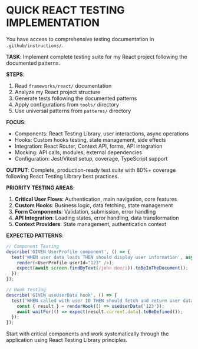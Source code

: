 # QUICK REACT TESTING IMPLEMENTATION

You have access to comprehensive testing documentation in `.github/instructions/`. 

**TASK**: Implement complete testing suite for my React project following the documented patterns.

**STEPS**:
1. Read `frameworks/react/` documentation
2. Analyze my React project structure  
3. Generate tests following the documented patterns
4. Apply configurations from `tools/` directory
5. Use universal patterns from `patterns/` directory

**FOCUS**: 
- Components: React Testing Library, user interactions, async operations
- Hooks: Custom hooks testing, state management, side effects
- Integration: React Router, Context API, forms, API integration
- Mocking: API calls, modules, external dependencies
- Configuration: Jest/Vitest setup, coverage, TypeScript support

**OUTPUT**: Complete, production-ready test suite with 80%+ coverage following React Testing Library best practices.

**PRIORITY TESTING AREAS**:
1. **Critical User Flows**: Authentication, main navigation, core features
2. **Custom Hooks**: Business logic, data fetching, state management
3. **Form Components**: Validation, submission, error handling
4. **API Integration**: Loading states, error handling, data transformation
5. **Context Providers**: State management, authentication context

**EXPECTED PATTERNS**:
```javascript
// Component Testing
describe('GIVEN UserProfile component', () => {
  test('WHEN user data loads THEN should display user information', async () => {
    render(<UserProfile userId="123" />);
    expect(await screen.findByText(/john doe/i)).toBeInTheDocument();
  });
});

// Hook Testing
describe('GIVEN useUserData hook', () => {
  test('WHEN called with user ID THEN should fetch and return user data', async () => {
    const { result } = renderHook(() => useUserData('123'));
    await waitFor(() => expect(result.current.data).toBeDefined());
  });
});
```

Start with critical components and work systematically through the application using React Testing Library principles.